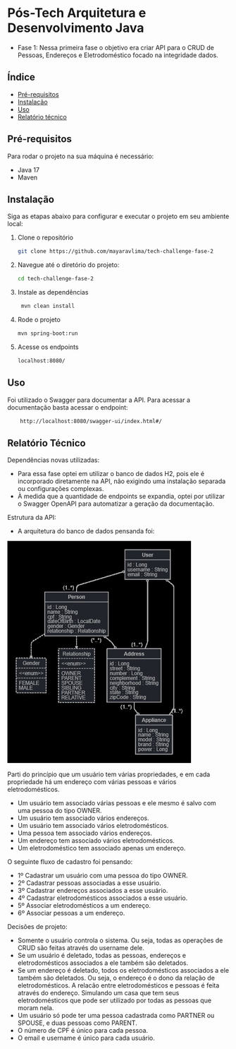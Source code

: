 # Pós-Tech Arquitetura e Desenvolvimento Java
- Fase 1: Nessa primeira fase o objetivo era criar API para o CRUD de Pessoas, Endereços e Eletrodoméstico focado na integridade dados.

## Índice

- [Pré-requisitos](#pré-requisitos)
- [Instalação](#instalação)
- [Uso](#uso)
- [Relatório técnico](#relatório-técnico)

## Pré-requisitos
Para rodar o projeto na sua máquina é necessário: 
- Java 17
- Maven

## Instalação
Siga as etapas abaixo para configurar e executar o projeto em seu ambiente local:
1. Clone o repositório
   ```sh
   git clone https://github.com/mayaravlima/tech-challenge-fase-2
   ```  
2. Navegue até o diretório do projeto:
   ```sh
   cd tech-challenge-fase-2
   ```
3. Instale as dependências
   ```sh
    mvn clean install
    ```
4. Rode o projeto
   ```sh
   mvn spring-boot:run
   ```
7. Acesse os endpoints 
   ```sh
   localhost:8080/
   ```
## Uso
Foi utilizado o Swagger para documentar a API. Para acessar a documentação basta acessar o endpoint:
    
```sh
    http://localhost:8080/swagger-ui/index.html#/
```


## Relatório Técnico
Dependências novas utilizadas:
- Para essa fase optei em utilizar o banco de dados H2, pois ele é incorporado diretamente na API, não exigindo uma instalação separada ou configurações complexas.
- À medida que a quantidade de endpoints se expandia, optei por utilizar o Swagger OpenAPI para automatizar a geração da documentação.


Estrutura da API:
- A arquitetura do banco de dados pensanda foi: 

![img.png](img.png)

Parti do princípio que um usuário tem várias propriedades, e em cada propriedade há um endereço com várias pessoas e vários eletrodomésticos.
- Um usuário tem associado várias pessoas e ele mesmo é salvo com uma pessoa do tipo OWNER.
- Um usuário tem associado vários endereços.
- Um usuário tem associado vários eletrodomésticos.
- Uma pessoa tem associado vários endereços.
- Um endereço tem associado vários eletrodomésticos.
- Um eletrodoméstico tem associado apenas um endereço.

O seguinte fluxo de cadastro foi pensando:
- 1º Cadastrar um usuário com uma pessoa do tipo OWNER.
- 2º Cadastrar pessoas associadas a esse usuário.
- 3º Cadastrar endereços associados a esse usuário.
- 4º Cadastrar eletrodomésticos associados a esse usuário.
- 5º Associar eletrodomésticos a um endereço.
- 6º Associar pessoas a um endereço.

Decisões de projeto:
- Somente o usuário controla o sistema. Ou seja, todas as operações de CRUD são feitas através do username dele.
- Se um usuário é deletado, todas as pessoas, endereços e eletrodomésticos associados a ele também são deletados.
- Se um endereço é deletado, todos os eletrodomésticos associados a ele também são deletados. Ou seja, o endereço é o dono da relação de eletrodomésticos. A relacão entre eletrodomésticos e pessoas é feita através do endereço. Simulando um casa que tem seus eletrodomésticos que pode ser utilizado por todas as pessoas que moram nela.
- Um usuário só pode ter uma pessoa cadastrada como PARTNER ou SPOUSE, e duas pessoas como PARENT.
- O número de CPF é único para cada pessoa.
- O email e username é único para cada usuário.
